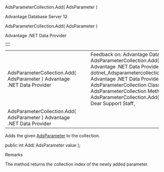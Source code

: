 AdsParameterCollection.Add( AdsParameter )




Advantage Database Server 12  

AdsParameterCollection.Add( AdsParameter )

Advantage .NET Data Provider

|  |
| --- |
|  |

|  |  |  |  |  |
| --- | --- | --- | --- | --- |
| AdsParameterCollection.Add( AdsParameter )  Advantage .NET Data Provider |  |  | Feedback on: Advantage Database Server 12 - AdsParameterCollection.Add( AdsParameter ) Advantage .NET Data Provider dotnet\_Adsparametercollection\_add\_adsparameter\_ Advantage .NET Data Provider > AdsParameterCollection Class > AdsParameterCollection Methods > AdsParameterCollection.Add( AdsParameter ) / Dear Support Staff, |  |
| AdsParameterCollection.Add( AdsParameter )  Advantage .NET Data Provider |  |  |  |  |

Adds the given [AdsParameter](dotnet_adsparameter.htm) to the collection.

public int Add( AdsParameter value );

Remarks

The method returns the collection index of the newly added parameter.